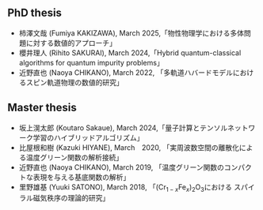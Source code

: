 ## PhD thesis

* 柿澤文哉 (Fumiya KAKIZAWA), March 2025,「物性物理学における多体問題に対する数値的アプローチ」
* 櫻井理人 (Rihito SAKURAI), March 2024,「Hybrid quantum-classical algorithms for quantum impurity problems」
* 近野直也 (Naoya CHIKANO), March 2022, 「多軌道ハバードモデルにおけるスピン軌道物理の数値的研究」

## Master thesis

* 坂上滉太郎 (Koutaro Sakaue), March 2024,「量子計算とテンソルネットワーク学習のハイブリッドアルゴリズム」
* 比屋根和樹 (Kazuki HIYANE), March　2020, 「実周波数空間の離散化による温度グリーン関数の解析接続」
* 近野直也 (Naoya CHIKANO), March 2019, 「温度グリーン関数のコンパクトな表現を与える基底関数の解析」
* 里野雄基 (Yuuki SATONO), March 2018, 「(Cr$_{1−x}$Fe$_x$)$_2$O$_3$における スパイラル磁気秩序の理論的研究」

